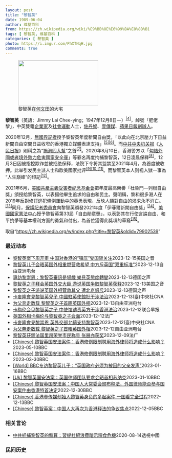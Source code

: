 ```yaml
---
layout: post
title: "黎智英"
date: 1989-06-04
author: 维基百科
from: https://zh.wikipedia.org/wiki/%E9%BB%8E%E6%99%BA%E8%8B%B1
tags: [ 黎智英, 维基百科 ]
categories: [ 黎智英 ]
photo: https://i.imgur.com/PhXTNqH.jpg
comments: true
---
```

<div class="mw-content-ltr mw-parser-output" lang="zh" dir="ltr"><div id="noteTA-97071178" class="noteTA"><div class="noteTA-group"><div data-noteta-group-source="module" data-noteta-group="IT"></div></div><div class="noteTA-local"><div data-noteta-code="zh:巧克力; zh-tw:巧克力; zh-hk:朱古力; zh-cn:巧克力;"></div><div data-noteta-code="zh-tw:黑道; zh-hk:黑社會; zh-cn:黑社会;"></div><div data-noteta-code="zh-tw:飯店; zh-hk:酒店; zh-cn:饭店;"></div><div data-noteta-code="zh-tw:伍佛維茲; zh-hk:沃夫維茲 ;zh-cn:沃尔福威茨;"></div></div></div>

<figure typeof="mw:File/Thumb"><a href="/wiki/File:Jimmy_Lai_Chee-ying_home_in_Ho_Man_Tin_20200418.png" class="mw-file-description"><img src="//upload.wikimedia.org/wikipedia/commons/thumb/9/9f/Jimmy_Lai_Chee-ying_home_in_Ho_Man_Tin_20200418.png/250px-Jimmy_Lai_Chee-ying_home_in_Ho_Man_Tin_20200418.png" decoding="async" width="250" height="140" class="mw-file-element" srcset="//upload.wikimedia.org/wikipedia/commons/thumb/9/9f/Jimmy_Lai_Chee-ying_home_in_Ho_Man_Tin_20200418.png/375px-Jimmy_Lai_Chee-ying_home_in_Ho_Man_Tin_20200418.png 1.5x, //upload.wikimedia.org/wikipedia/commons/thumb/9/9f/Jimmy_Lai_Chee-ying_home_in_Ho_Man_Tin_20200418.png/500px-Jimmy_Lai_Chee-ying_home_in_Ho_Man_Tin_20200418.png 2x" data-file-width="861" data-file-height="481"></a><figcaption>黎智英在<a href="/wiki/%E4%BD%95%E6%96%87%E7%94%B0" title="何文田">何文田</a>的大宅</figcaption></figure>
<p><b>黎智英</b>（英語：<span lang="en">Jimmy Lai Chee-ying</span>；1947年12月8日<span class="useeditintro" title="Template:BLP editintro">—</span>）<sup id="cite_ref-7" class="reference"><a href="#cite_note-7">[4]</a></sup>，綽號「肥佬黎」，中英雙籍<a href="/wiki/%E4%BC%81%E4%B8%9A%E5%AE%B6" title="企业家">企業家</a>及<a href="/wiki/%E7%A4%BE%E6%9C%83%E9%81%8B%E5%8B%95" title="社會運動">社會運動</a>人士，<a href="/wiki/%E4%BD%90%E4%B8%B9%E5%A5%B4" title="佐丹奴">佐丹奴</a>、<a href="/wiki/%E5%A3%B9%E5%82%B3%E5%AA%92" title="壹傳媒">壹傳媒</a>、<a href="/wiki/%E8%98%8B%E6%9E%9C%E6%97%A5%E5%A0%B1_(%E9%A6%99%E6%B8%AF)" title="蘋果日報 (香港)">蘋果日報</a><a href="/wiki/%E5%89%B5%E8%BE%A6%E4%BA%BA" class="mw-redirect" title="創辦人">創辦人</a>。
</p><p>2020年12月，<a href="/wiki/%E7%84%A1%E5%9C%8B%E7%95%8C%E8%A8%98%E8%80%85" class="mw-redirect" title="無國界記者">無國界記者</a>授予黎智英年度新聞自由獎，「以此向在北京壓力下日益新聞自由空間日益收窄的香港獨立媒體表達支持」<sup id="cite_ref-8" class="reference"><a href="#cite_note-8">[5]</a></sup><sup id="cite_ref-9" class="reference"><a href="#cite_note-9">[6]</a></sup>。而<a href="/wiki/%E4%B8%AD%E5%85%B1%E4%B8%AD%E5%A4%AE%E6%9C%BA%E5%85%B3%E6%8A%A5" title="中共中央机关报">中共中央机关报</a>《<a href="/wiki/%E4%BA%BA%E6%B0%91%E6%97%A5%E6%8A%A5" title="人民日报">人民日报</a>》則稱之為“<a href="/wiki/%E7%A5%B8%E6%B8%AF%E5%9B%9B%E4%BA%BA%E5%B8%AE" title="祸港四人帮">禍港四人幫</a>”之首<sup id="cite_ref-王平2019_10-0" class="reference"><a href="#cite_note-王平2019-10">[7]</a></sup>。2020年8月10日，香港警方以「<a href="/wiki/%E4%B8%AD%E8%8F%AF%E4%BA%BA%E6%B0%91%E5%85%B1%E5%92%8C%E5%9C%8B%E9%A6%99%E6%B8%AF%E7%89%B9%E5%88%A5%E8%A1%8C%E6%94%BF%E5%8D%80%E7%B6%AD%E8%AD%B7%E5%9C%8B%E5%AE%B6%E5%AE%89%E5%85%A8%E6%B3%95" title="中華人民共和國香港特別行政區維護國家安全法">勾結外國或者境外勢力危害國家安全罪</a>」等罪名再度拘捕黎智英，12日凌晨保釋<sup id="cite_ref-auto_11-0" class="reference"><a href="#cite_note-auto-11">[8]</a></sup>，12月3日因被指控欺诈並被拒绝保释，法院下令将其监禁至2021年4月，為首度被收押。此举引发民主派人士和歐美國家批评<sup id="cite_ref-12" class="reference"><a href="#cite_note-12">[9]</a></sup><sup id="cite_ref-13" class="reference"><a href="#cite_note-13">[10]</a></sup><sup id="cite_ref-over100_14-0" class="reference"><a href="#cite_note-over100-14">[11]</a></sup>。而黎智英本人则视入獄一事為“人生巔峰”的印記<sup id="cite_ref-15" class="reference"><a href="#cite_note-15">[12]</a></sup>。
</p><p>2021年6月，<a href="/wiki/%E5%85%B1%E7%94%A2%E4%B8%BB%E7%BE%A9%E5%8F%97%E9%9B%A3%E8%80%85%E7%B4%80%E5%BF%B5%E5%9F%BA%E9%87%91%E6%9C%83" title="共產主義受難者紀念基金會">美國共產主義受害者紀念基金會</a>把年度最高榮譽「杜魯門—列根自由獎」頒授給黎智英，以表揚他畢生追求的自由和民主。聲明稱，黎和很多港人在2019年反對修訂逃犯條例運動中的英勇表現，反映人類對自由的渴求永不消亡。<sup id="cite_ref-16" class="reference"><a href="#cite_note-16">[13]</a></sup>同月，<a href="/wiki/%E4%BF%9D%E8%AD%B7%E8%A8%98%E8%80%85%E5%A7%94%E5%93%A1%E6%9C%83" title="保護記者委員會">保護記者委員會</a>向黎智英頒發2021年度「伊菲爾新聞自由獎」<sup id="cite_ref-17" class="reference"><a href="#cite_note-17">[14]</a></sup>。<a href="/wiki/%E5%9C%8B%E5%AE%B6%E6%86%B2%E6%B3%95%E4%B8%AD%E5%BF%83" title="國家憲法中心">美國國家憲法中心</a>授予黎智英第33屆「自由勛章獎」，以表彰其在行使言論自由、和平抗爭等基本權利方面的勇氣和付出，為首位獲得此獎項的華裔<sup id="cite_ref-18" class="reference"><a href="#cite_note-18">[15]</a></sup>。
</p>
<meta property="mw:PageProp/toc">
</div><!--esi <esi:include src="/esitest-fa8a495983347898/content" /> --><noscript><img src="https://login.wikimedia.org/wiki/Special:CentralAutoLogin/start?type=1x1" alt="" width="1" height="1" style="border: none; position: absolute;"></noscript>
<div class="printfooter" data-nosnippet="">取自“<a dir="ltr" href="https://zh.wikipedia.org/w/index.php?title=黎智英&amp;oldid=79902539">https://zh.wikipedia.org/w/index.php?title=黎智英&amp;oldid=79902539</a>”</div><div id="recent-news"><h3>最近动态</h3><ul><li><a href="https://nodebe4.github.io/waimei/2023-12-15/%E9%BB%8E%E6%99%BA%E8%8B%B1%E6%A1%88%E4%B8%8B%E5%91%A8%E5%BC%80%E5%AE%A1-%E4%B8%AD%E5%9B%BD%E5%AF%B9%E9%A6%99%E6%B8%AF%E7%9A%84-%E9%95%87%E5%8E%8B-%E5%8F%97%E5%9B%BD%E9%99%85%E5%85%B3%E6%B3%A8" title="黎智英案下周开审 中国对香港的“镇压”受国际关注—— Fri, 15 Dec 2023 09:40:36 GMT 资料图片：香港壹传媒创办人黎智英。(美国之音 汤惠芸) 香港壹传媒集团创始人黎智...">黎智英案下周开审 中国对香港的“镇压”受国际关注</a><time>2023-12-15</time><a class="tag">美国之音</a></li>
<li><a href="https://nodebe4.github.io/waimei/2023-12-13/%E9%BB%8E%E6%99%BA%E8%8B%B1%E5%84%BF%E5%AD%90%E4%BC%9A%E6%99%A4%E8%8B%B1%E5%9B%BD%E5%A4%96%E7%9B%B8%E9%87%8D%E7%87%83%E8%90%A5%E6%95%91%E5%B8%8C%E6%9C%9B-%E4%B8%AD%E6%96%B9%E6%96%A5%E8%8B%B1%E5%9B%BD-%E5%8F%8C%E9%87%8D%E6%A0%87%E5%87%86" title="黎智英儿子会晤英国外相重燃营救希望 中方斥英国”双重标准”—— 卡梅伦和黎崇恩的会面结束后不久，英国外交部就在社交平台X上发布二人合照。 Foreign, Commonwealth &amp;a...">黎智英儿子会晤英国外相重燃营救希望 中方斥英国"双重标准"</a><time>2023-12-13</time><a class="tag">自由亚洲电台</a></li>
<li><a href="https://nodebe4.github.io/waimei/2023-12-13/%E5%B0%88%E8%A8%AA%E9%BB%8E%E5%B4%87%E6%81%A9-%E9%BB%8E%E6%99%BA%E8%8B%B1%E5%AF%A9%E8%A8%8A%E6%98%AF%E5%A0%B4%E6%88%B2-%E6%A8%82%E8%A6%8B%E8%8B%B1%E6%85%8B%E5%BA%A6%E8%BD%89%E8%AE%8A" title="專訪黎崇恩：黎智英審訊是場戲 樂見英態度轉變—— 2023-12-14T01:18:18.363Z 香港《蘋果日報》創辦人黎智英下週一將面臨審判。現年76歲的他，自2020年以來被拘留至今已3年...">專訪黎崇恩：黎智英審訊是場戲 樂見英態度轉變</a><time>2023-12-13</time><a class="tag">德国之声</a></li>
<li><a href="https://nodebe4.github.io/waimei/2023-12-13/%E9%BB%8E%E6%99%BA%E8%8B%B1%E4%B9%8B%E5%AD%90%E6%8B%9C%E4%BC%9A%E8%8B%B1%E5%9B%BD%E5%A4%96%E4%BA%A4%E5%A4%A7%E8%87%A3-%E6%B8%B8%E8%AF%B4%E8%8B%B1%E5%9B%BD%E4%BA%89%E5%8F%96%E9%BB%8E%E6%99%BA%E8%8B%B1%E8%8E%B7%E9%87%8A" title="黎智英之子拜会英国外交大臣 游说英国争取黎智英获释—— Wed, 13 Dec 2023 13:09:56 GMT 资料照：黎智英的儿子黎崇恩（Sebastien Lai）在日内瓦的联合国人权理...">黎智英之子拜会英国外交大臣 游说英国争取黎智英获释</a><time>2023-12-13</time><a class="tag">美国之音</a></li>
<li><a href="https://nodebe4.github.io/waimei/2023-12-13/%E9%BB%8E%E6%99%BA%E8%8B%B1%E4%B9%8B%E5%AD%90%E6%B8%B8%E8%AF%B4%E8%8B%B1%E5%9B%BD%E5%A4%96%E7%9B%B8%E8%90%A5%E6%95%91%E5%85%B6%E7%88%B6-%E9%81%AD%E5%8C%97%E4%BA%AC%E6%80%92%E6%96%A5" title="黎智英之子游说英国外相营救其父 遭北京怒斥—— 2023-12-13T10:36:04.142Z 图为黎智英之子黎崇恩 （德国之声中文网）香港《苹果日报》创办人黎智英下周将面临拖延已久的审判，罪...">黎智英之子游说英国外相营救其父 遭北京怒斥</a><time>2023-12-13</time><a class="tag">德国之声</a></li>
<li><a href="https://nodebe4.github.io/waimei/2023-12-13/%E5%8D%A1%E9%BA%A5%E9%9A%86%E6%9C%83%E8%A6%8B%E9%BB%8E%E6%99%BA%E8%8B%B1%E5%85%92%E5%AD%90-%E4%B8%AD%E5%9C%8B%E9%A7%90%E8%8B%B1%E4%BD%BF%E9%A4%A8%E6%89%B9%E5%B9%B2%E6%B6%89%E6%B3%95%E6%B2%BB" title="卡麥隆會見黎智英兒子 中國駐英使館批干涉法治—— （中央社台北13日電）英國外相卡麥隆（David Cameron）12日會見壹傳媒集團創辦人黎智英的兒子黎崇恩後，中國駐英國大使館隨即發文批英方...">卡麥隆會見黎智英兒子 中國駐英使館批干涉法治</a><time>2023-12-13</time><a class="tag">(臺)中央社CNA</a></li>
<li><a href="https://nodebe4.github.io/waimei/2023-12-13/%E4%B8%BA%E7%88%B6%E5%A5%94%E8%B5%B0%E6%95%B0%E8%BD%BD-%E9%BB%8E%E6%99%BA%E8%8B%B1%E4%B9%8B%E5%AD%90%E9%A6%96%E6%99%A4%E8%8B%B1%E5%9B%BD%E5%A4%96%E7%9B%B8" title="为父奔走数载 黎智英之子首晤英国外相—— 黎智英儿子黎崇恩周一（11日）接受本台专访 记者石头摄 香港传媒大亨黎智英被控触犯《港区国安法》的案件将于下周一（18日）开庭。他的儿子黎崇恩周二（12...">为父奔走数载 黎智英之子首晤英国外相</a><time>2023-12-13</time><a class="tag">自由亚洲电台</a></li>
<li><a href="https://nodebe4.github.io/waimei/2023-12-12/%E5%8D%A1%E6%A2%85%E4%BC%A6%E4%BC%9A%E8%A7%81%E9%BB%8E%E6%99%BA%E8%8B%B1%E4%B9%8B%E5%AD%90-%E4%B8%AD%E4%BD%BF%E9%A6%86%E8%B0%B4%E8%B4%A3%E8%8B%B1%E6%96%B9%E5%B9%B2%E6%B6%89%E9%A6%99%E6%B8%AF%E6%B3%95%E6%B2%BB" title="卡梅伦会见黎智英之子 中使馆谴责英方干涉香港法治—— 英国外交部长卡梅伦会见壹传媒创办人黎智英之子黎崇恩，并称英方反对香港国安法，将继续支持黎智英等港人，中国驻英国大使馆为此对英方干涉中国香港特...">卡梅伦会见黎智英之子 中使馆谴责英方干涉香港法治</a><time>2023-12-12</time><a class="tag">联合早报</a></li>
<li><a href="https://nodebe4.github.io/waimei/2023-12-12/%E8%8B%B1%E5%9B%BD%E5%A4%96%E7%9B%B8%E5%8D%A1%E6%A2%85%E4%BC%A6%E4%B8%8E%E9%BB%8E%E6%99%BA%E8%8B%B1%E4%B9%8B%E5%AD%90%E4%BC%9A%E9%9D%A2" title="英国外相卡梅伦与黎智英之子会面—— 13/12/2023 - 00:52 英国外相卡梅伦12日会见了正在为营救父亲黎智英而奔走的黎崇恩。根据英国外交部的文稿，外相此举是为了听取黎崇恩对父亲被囚禁...">英国外相卡梅伦与黎智英之子会面</a><time>2023-12-12</time><a class="tag">法广</a></li>
<li><a href="https://nodebe4.github.io/waimei/2023-12-12/%E5%8D%A1%E9%BA%A5%E9%9A%86%E6%9C%83%E8%A6%8B%E9%BB%8E%E5%B4%87%E6%81%A9-%E8%8B%B1%E5%A4%96%E4%BA%A4%E9%83%A8%E5%85%81%E7%BA%8C%E6%94%AF%E6%8C%81%E9%BB%8E%E6%99%BA%E8%8B%B1" title="卡麥隆會見黎崇恩 英外交部允續支持黎智英—— 英國外交大臣卡麥隆（右）12日接見壹傳媒集團創辦人黎智英的兒子黎崇恩（左），聆聽黎崇恩對黎智英處境的關切。（英國外交部提供）中央社記者陳韻聿倫敦傳真...">卡麥隆會見黎崇恩 英外交部允續支持黎智英</a><time>2023-12-12</time><a class="tag">(臺)中央社CNA</a></li>
<li><a href="https://nodebe4.github.io/waimei/2023-12-12/%E4%B8%BA%E7%88%B6%E5%A5%94%E8%B5%B0%E6%95%B0%E8%BD%BD-%E9%BB%8E%E6%99%BA%E8%8B%B1%E4%B9%8B%E5%AD%90%E9%A6%96%E6%99%A4%E8%8B%B1%E5%9B%BD%E5%A4%96%E7%9B%B8" title="为父奔走数载 黎智英之子首晤英国外相—— 黎智英儿子黎崇恩周一（11日）接受本台专访 记者石头摄 香港传媒大亨黎智英被控触犯《港区国安法》的案件将于下周一（18日）开庭。他的儿子黎崇恩周二（12...">为父奔走数载 黎智英之子首晤英国外相</a><time>2023-12-12</time><a class="tag">自由亚洲电台</a></li>
<li><a href="https://nodebe4.github.io/waimei/2023-12-09/%E9%BB%8E%E6%99%BA%E8%8B%B1%E8%8E%B7%E9%A2%81%E6%B3%95%E5%9B%BD%E9%87%8C%E6%98%82%E8%8D%A3%E8%AA%89%E5%B8%82%E6%B0%91%E7%A7%B0%E5%8F%B7-%E5%BC%A0%E5%B1%95%E4%BA%A6%E8%8E%B7%E5%A5%96" title="黎智英获颁法国里昂荣誉市民称号 张展亦获奖—— 09/12/2023 - 15:27 自 2020 年 12 月起被拘押的香港独立报纸《苹果日报》创始人黎智英于 2023 年 12 月 9 日获...">黎智英获颁法国里昂荣誉市民称号 张展亦获奖</a><time>2023-12-09</time><a class="tag">法广</a></li>
<li><a href="https://nodebe4.github.io/waimei/2023-05-10/Chinese-%E9%BB%8E%E6%99%BA%E8%8B%B1%E5%9B%BD%E5%AE%89%E6%B3%95%E6%A1%88%E4%BB%B6-%E9%A6%99%E6%B8%AF%E4%BF%AE%E4%BE%8B%E9%99%90%E5%88%B6%E8%81%98%E7%94%A8%E6%B5%B7%E5%A4%96%E5%BE%8B%E5%B8%88%E5%B0%86%E9%80%A0%E6%88%90%E4%BB%80%E4%B9%88%E5%BD%B1%E5%93%8D" title="[Chinese] 黎智英国安法案件：香港修例限制聘用海外律师将造成什么影响？—— 黎智英国安法案件：香港修例限制聘用海外律师将造成什么影响？ 2023年3月31日 最近更新： 2023年5月1...">[Chinese] 黎智英国安法案件：香港修例限制聘用海外律师将造成什么影响？</a><time>2023-05-10</time><a class="tag">BBC</a></li>
<li><a href="https://nodebe4.github.io/waimei/2023-03-30/Chinese-%E9%BB%8E%E6%99%BA%E8%8B%B1%E5%9B%BD%E5%AE%89%E6%B3%95%E6%A1%88%E4%BB%B6-%E9%A6%99%E6%B8%AF%E4%BF%AE%E4%BE%8B%E9%99%90%E5%88%B6%E8%81%98%E7%94%A8%E6%B5%B7%E5%A4%96%E5%BE%8B%E5%B8%88%E5%B0%86%E9%80%A0%E6%88%90%E4%BB%80%E4%B9%88%E5%BD%B1%E5%93%8D" title="[Chinese] 黎智英国安法案件：香港修例限制聘用海外律师将造成什么影响？—— 黎智英国安法案件：香港修例限制聘用海外律师将造成什么影响？ 2023年3月31日 图像来源，Reuters 图...">[Chinese] 黎智英国安法案件：香港修例限制聘用海外律师将造成什么影响？</a><time>2023-03-30</time><a class="tag">BBC</a></li>
<li><a href="https://nodebe4.github.io/waimei/2023-01-16/World-BBC%E4%B8%93%E8%AE%BF%E9%BB%8E%E6%99%BA%E8%8B%B1%E5%84%BF%E5%AD%90-%E8%8B%B1%E5%9B%BD%E6%94%BF%E5%BA%9C%E5%BF%85%E9%A1%BB%E4%B8%BA%E8%A2%AB%E5%9B%9A%E7%9A%84%E7%88%B6%E4%BA%B2%E5%8F%91%E5%A3%B0" title="[World] BBC专访黎智英儿子：“英国政府必须为被囚的父亲发声”—— BBC专访黎智英儿子：“英国政府必须为被囚的父亲发声” 你的器材不支持播放多媒体材料 BBC专访黎智英儿子：“英国政府...">[World] BBC专访黎智英儿子：“英国政府必须为被囚的父亲发声”</a><time>2023-01-16</time><a class="tag">BBC</a></li>
<li><a href="https://nodebe4.github.io/waimei/2023-01-10/Uk-%E9%BB%8E%E6%99%BA%E8%8B%B1%E5%9B%BD%E5%AE%89%E6%B3%95%E6%A1%88-%E8%8B%B1%E5%9B%BD%E5%BE%8B%E5%B8%88%E5%9B%A2%E9%98%9F%E8%A6%81%E6%B1%82%E4%BC%9A%E6%99%A4%E9%A6%96%E7%9B%B8%E8%8B%8F%E7%BA%B3%E5%85%8B" title="[Uk] 黎智英国安法案：英国律师团队要求会晤首相苏纳克—— 黎智英国安法案：英国律师团队要求会晤首相苏纳克 丹尼（Danny Vincent） BBC记者　香港报道 2023年1月10日 图像...">[Uk] 黎智英国安法案：英国律师团队要求会晤首相苏纳克</a><time>2023-01-10</time><a class="tag">BBC</a></li>
<li><a href="https://nodebe4.github.io/waimei/2022-12-30/Chinese-%E9%BB%8E%E6%99%BA%E8%8B%B1%E5%9B%BD%E5%AE%89%E6%B3%95%E6%A1%88-%E4%B8%AD%E5%9B%BD%E4%BA%BA%E5%A4%A7%E5%B8%B8%E5%A7%94%E4%BC%9A%E9%A2%81%E5%B8%83%E9%87%8A%E6%B3%95-%E5%A4%96%E5%9B%BD%E5%BE%8B%E5%B8%88%E8%83%BD%E5%90%A6%E5%8F%82%E4%B8%8E%E5%9B%BD%E5%AE%89%E6%A1%88%E4%BB%B6%E7%94%B1%E9%A6%99%E6%B8%AF%E7%89%B9%E9%A6%96%E5%86%B3%E5%AE%9A" title="[Chinese] 黎智英国安法案：中国人大常委会颁布释法，外国律师能否参与国安案件由香港特首决定—— 黎智英国安法案：中国人大常委会颁布释法，外国律师能否参与国安案件由香港特首决定 2022年...">[Chinese] 黎智英国安法案：中国人大常委会颁布释法，外国律师能否参与国安案件由香港特首决定</a><time>2022-12-30</time><a class="tag">BBC</a></li>
<li><a href="https://nodebe4.github.io/waimei/2022-12-13/Chinese-%E9%A6%99%E6%B8%AF%E5%A3%B9%E4%BC%A0%E5%AA%92%E5%88%9B%E5%A7%8B%E4%BA%BA%E9%BB%8E%E6%99%BA%E8%8B%B1%E8%BA%AB%E8%B4%9F%E7%9A%84%E5%A4%9A%E8%B5%B7%E6%A1%88%E4%BB%B6-%E4%B8%80%E5%9B%BE%E7%9C%8B%E5%AE%8C%E5%85%A8%E8%BF%87%E7%A8%8B" title="[Chinese] 香港壹传媒创始人黎智英身负的多起案件 一图看完全过程—— 香港壹传媒创始人黎智英身负的多起案件 一图看完全过程 2022年12月10日 最近更新： 2022年12月13日 图...">[Chinese] 香港壹传媒创始人黎智英身负的多起案件 一图看完全过程</a><time>2022-12-13</time><a class="tag">BBC</a></li>
<li><a href="https://nodebe4.github.io/waimei/2022-12-05/Chinese-%E9%BB%8E%E6%99%BA%E8%8B%B1%E6%A1%88-%E4%B8%AD%E5%9B%BD%E4%BA%BA%E5%A4%A7%E5%86%8D%E6%AC%A1%E4%B8%BA%E9%A6%99%E6%B8%AF%E9%87%8A%E6%B3%95%E7%9A%84%E4%BA%89%E8%AE%AE%E7%84%A6%E7%82%B9" title="[Chinese] 黎智英案：中国人大再次为香港释法的争议焦点—— 黎智英案：中国人大再次为香港释法的争议焦点 2022年12月6日 图像来源，EPA 图像加注文字， 黎智英自2020年底起被收...">[Chinese] 黎智英案：中国人大再次为香港释法的争议焦点</a><time>2022-12-05</time><a class="tag">BBC</a></li>
</ul></div><div id="open-opinion"><h3>相关言论</h3><ul><li><a href="https://nodebe4.github.io/opinion/2020-08-14/%E4%B8%AD%E5%85%B1%E6%8A%93%E6%8D%95%E9%BB%8E%E6%99%BA%E8%8B%B1%E7%9A%84%E7%9B%A4%E7%AE%97-%E7%BF%92%E6%8F%90%E6%9D%9C%E7%B5%95%E6%B5%AA%E8%B2%BB%E6%9A%97%E7%A4%BA%E7%B3%A7%E9%A3%9F%E5%8D%B1%E6%A9%9F/" title="透視中國">中共抓捕黎智英的盤算；習提杜絕浪費暗示糧食危機</a><time>2020-08-14</time><a class="tag">透視中國</a></li>
</ul></div><div id="mjls-record"><h3>民间历史</h3><ul></ul></div>